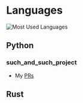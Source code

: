 # Languages #

![Most Used Languages](https://github-readme-stats.vercel.app/api/top-langs/?username=riccz&langs_count=5&layout=compact&hide=openscad)

## Python ##

### such_and_such_project ###

- My [PRs](https://github.com/riccz/test_project)



## Rust ##

